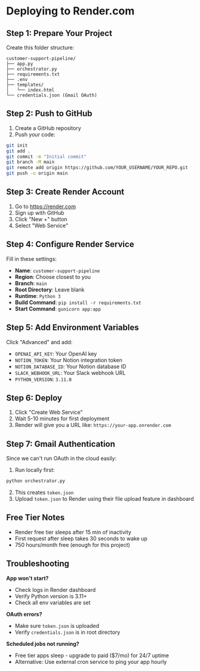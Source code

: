 # Deploying to Render.com

## Step 1: Prepare Your Project

Create this folder structure:
```
customer-support-pipeline/
├── app.py
├── orchestrator.py
├── requirements.txt
├── .env
├── templates/
│   └── index.html
└── credentials.json (Gmail OAuth)
```

## Step 2: Push to GitHub

1. Create a GitHub repository
2. Push your code:
```bash
git init
git add .
git commit -m "Initial commit"
git branch -M main
git remote add origin https://github.com/YOUR_USERNAME/YOUR_REPO.git
git push -u origin main
```

## Step 3: Create Render Account

1. Go to https://render.com
2. Sign up with GitHub
3. Click "New +" button
4. Select "Web Service"

## Step 4: Configure Render Service

Fill in these settings:
- **Name**: `customer-support-pipeline`
- **Region**: Choose closest to you
- **Branch**: `main`
- **Root Directory**: Leave blank
- **Runtime**: `Python 3`
- **Build Command**: `pip install -r requirements.txt`
- **Start Command**: `gunicorn app:app`

## Step 5: Add Environment Variables

Click "Advanced" and add:
- `OPENAI_API_KEY`: Your OpenAI key
- `NOTION_TOKEN`: Your Notion integration token
- `NOTION_DATABASE_ID`: Your Notion database ID
- `SLACK_WEBHOOK_URL`: Your Slack webhook URL
- `PYTHON_VERSION`: `3.11.0`

## Step 6: Deploy

1. Click "Create Web Service"
2. Wait 5-10 minutes for first deployment
3. Render will give you a URL like: `https://your-app.onrender.com`

## Step 7: Gmail Authentication

Since we can't run OAuth in the cloud easily:

1. Run locally first:
```bash
python orchestrator.py
```

2. This creates `token.json`
3. Upload `token.json` to Render using their file upload feature in dashboard

## Free Tier Notes

- Render free tier sleeps after 15 min of inactivity
- First request after sleep takes 30 seconds to wake up
- 750 hours/month free (enough for this project)

## Troubleshooting

**App won't start?**
- Check logs in Render dashboard
- Verify Python version is 3.11+
- Check all env variables are set

**OAuth errors?**
- Make sure `token.json` is uploaded
- Verify `credentials.json` is in root directory

**Scheduled jobs not running?**
- Free tier apps sleep - upgrade to paid ($7/mo) for 24/7 uptime
- Alternative: Use external cron service to ping your app hourly